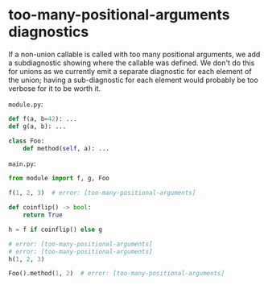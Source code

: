 # too-many-positional-arguments diagnostics

<!-- snapshot-diagnostics -->

If a non-union callable is called with too many positional arguments, we add a subdiagnostic showing
where the callable was defined. We don't do this for unions as we currently emit a separate
diagnostic for each element of the union; having a sub-diagnostic for each element would probably be
too verbose for it to be worth it.

`module.py`:

```py
def f(a, b=42): ...
def g(a, b): ...

class Foo:
    def method(self, a): ...
```

`main.py`:

```py
from module import f, g, Foo

f(1, 2, 3)  # error: [too-many-positional-arguments]

def coinflip() -> bool:
    return True

h = f if coinflip() else g

# error: [too-many-positional-arguments]
# error: [too-many-positional-arguments]
h(1, 2, 3)

Foo().method(1, 2)  # error: [too-many-positional-arguments]
```

